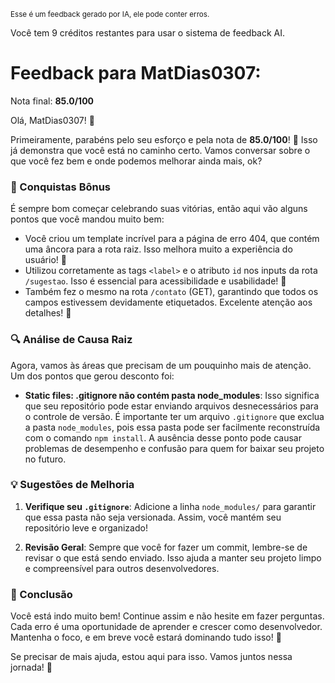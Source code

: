 <sup>Esse é um feedback gerado por IA, ele pode conter erros.</sup>

Você tem 9 créditos restantes para usar o sistema de feedback AI.

# Feedback para MatDias0307:

Nota final: **85.0/100**

Olá, MatDias0307! 🚀

Primeiramente, parabéns pelo seu esforço e pela nota de **85.0/100**! 🎉 Isso já demonstra que você está no caminho certo. Vamos conversar sobre o que você fez bem e onde podemos melhorar ainda mais, ok?

### 🎉 Conquistas Bônus
É sempre bom começar celebrando suas vitórias, então aqui vão alguns pontos que você mandou muito bem:

- Você criou um template incrível para a página de erro 404, que contém uma âncora para a rota raiz. Isso melhora muito a experiência do usuário! 👏
- Utilizou corretamente as tags `<label>` e o atributo `id` nos inputs da rota `/sugestao`. Isso é essencial para acessibilidade e usabilidade! 🎯
- Também fez o mesmo na rota `/contato` (GET), garantindo que todos os campos estivessem devidamente etiquetados. Excelente atenção aos detalhes! 🙌

### 🔍 Análise de Causa Raiz
Agora, vamos às áreas que precisam de um pouquinho mais de atenção. Um dos pontos que gerou desconto foi:

- **Static files: .gitignore não contém pasta node_modules**: Isso significa que seu repositório pode estar enviando arquivos desnecessários para o controle de versão. É importante ter um arquivo `.gitignore` que exclua a pasta `node_modules`, pois essa pasta pode ser facilmente reconstruída com o comando `npm install`. A ausência desse ponto pode causar problemas de desempenho e confusão para quem for baixar seu projeto no futuro. 

### 💡 Sugestões de Melhoria
1. **Verifique seu `.gitignore`**: Adicione a linha `node_modules/` para garantir que essa pasta não seja versionada. Assim, você mantém seu repositório leve e organizado!

2. **Revisão Geral**: Sempre que você for fazer um commit, lembre-se de revisar o que está sendo enviado. Isso ajuda a manter seu projeto limpo e compreensível para outros desenvolvedores.

### 🌟 Conclusão
Você está indo muito bem! Continue assim e não hesite em fazer perguntas. Cada erro é uma oportunidade de aprender e crescer como desenvolvedor. Mantenha o foco, e em breve você estará dominando tudo isso! 🚀

Se precisar de mais ajuda, estou aqui para isso. Vamos juntos nessa jornada! 💪